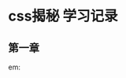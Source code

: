 <!--
 * @Author: your name
 * @Date: 2021-07-07 17:46:49
 * @LastEditTime: 2021-07-07 19:09:18
 * @LastEditors: Please set LastEditors
 * @Description: In User Settings Edit
 * @FilePath: \notes\study notes\css-study\css-style.md
-->
# css揭秘 学习记录
## 第一章
  em: 


